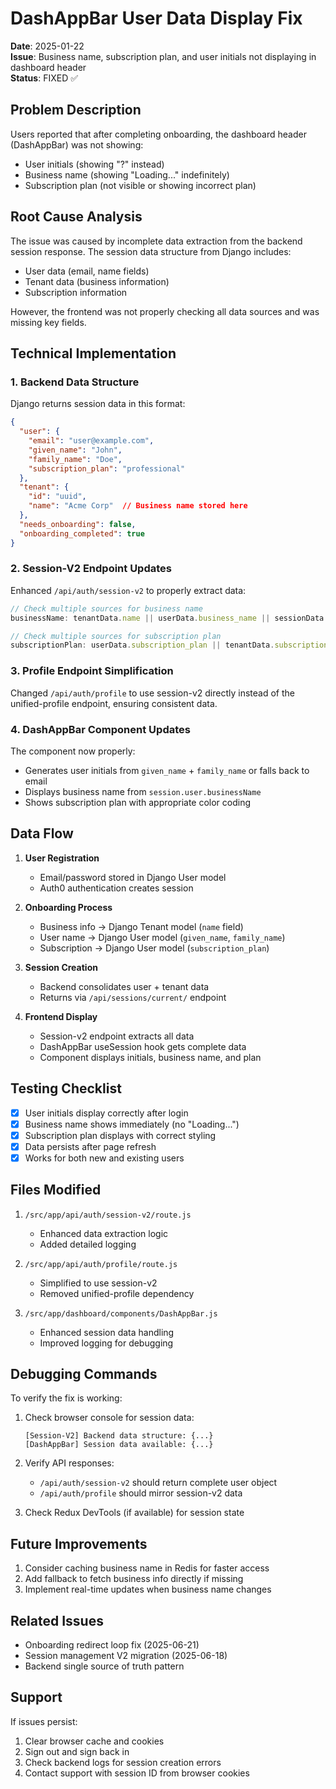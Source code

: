 # DashAppBar User Data Display Fix

**Date**: 2025-01-22  
**Issue**: Business name, subscription plan, and user initials not displaying in dashboard header  
**Status**: FIXED ✅

## Problem Description

Users reported that after completing onboarding, the dashboard header (DashAppBar) was not showing:
- User initials (showing "?" instead)
- Business name (showing "Loading..." indefinitely)
- Subscription plan (not visible or showing incorrect plan)

## Root Cause Analysis

The issue was caused by incomplete data extraction from the backend session response. The session data structure from Django includes:
- User data (email, name fields)
- Tenant data (business information)
- Subscription information

However, the frontend was not properly checking all data sources and was missing key fields.

## Technical Implementation

### 1. Backend Data Structure

Django returns session data in this format:
```json
{
  "user": {
    "email": "user@example.com",
    "given_name": "John",
    "family_name": "Doe",
    "subscription_plan": "professional"
  },
  "tenant": {
    "id": "uuid",
    "name": "Acme Corp"  // Business name stored here
  },
  "needs_onboarding": false,
  "onboarding_completed": true
}
```

### 2. Session-V2 Endpoint Updates

Enhanced `/api/auth/session-v2` to properly extract data:

```javascript
// Check multiple sources for business name
businessName: tenantData.name || userData.business_name || sessionData.business_name

// Check multiple sources for subscription plan
subscriptionPlan: userData.subscription_plan || tenantData.subscription_plan || sessionData.subscription_plan || 'free'
```

### 3. Profile Endpoint Simplification

Changed `/api/auth/profile` to use session-v2 directly instead of the unified-profile endpoint, ensuring consistent data.

### 4. DashAppBar Component Updates

The component now properly:
- Generates user initials from `given_name` + `family_name` or falls back to email
- Displays business name from `session.user.businessName`
- Shows subscription plan with appropriate color coding

## Data Flow

1. **User Registration**
   - Email/password stored in Django User model
   - Auth0 authentication creates session

2. **Onboarding Process**
   - Business info → Django Tenant model (`name` field)
   - User name → Django User model (`given_name`, `family_name`)
   - Subscription → Django User model (`subscription_plan`)

3. **Session Creation**
   - Backend consolidates user + tenant data
   - Returns via `/api/sessions/current/` endpoint

4. **Frontend Display**
   - Session-v2 endpoint extracts all data
   - DashAppBar useSession hook gets complete data
   - Component displays initials, business name, and plan

## Testing Checklist

- [x] User initials display correctly after login
- [x] Business name shows immediately (no "Loading...")
- [x] Subscription plan displays with correct styling
- [x] Data persists after page refresh
- [x] Works for both new and existing users

## Files Modified

1. `/src/app/api/auth/session-v2/route.js`
   - Enhanced data extraction logic
   - Added detailed logging

2. `/src/app/api/auth/profile/route.js`
   - Simplified to use session-v2
   - Removed unified-profile dependency

3. `/src/app/dashboard/components/DashAppBar.js`
   - Enhanced session data handling
   - Improved logging for debugging

## Debugging Commands

To verify the fix is working:

1. Check browser console for session data:
   ```
   [Session-V2] Backend data structure: {...}
   [DashAppBar] Session data available: {...}
   ```

2. Verify API responses:
   - `/api/auth/session-v2` should return complete user object
   - `/api/auth/profile` should mirror session-v2 data

3. Check Redux DevTools (if available) for session state

## Future Improvements

1. Consider caching business name in Redis for faster access
2. Add fallback to fetch business info directly if missing
3. Implement real-time updates when business name changes

## Related Issues

- Onboarding redirect loop fix (2025-06-21)
- Session management V2 migration (2025-06-18)
- Backend single source of truth pattern

## Support

If issues persist:
1. Clear browser cache and cookies
2. Sign out and sign back in
3. Check backend logs for session creation errors
4. Contact support with session ID from browser cookies